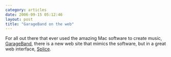 ```yaml
---
category: articles
date: 2006-09-15 05:12:46
layout: post
title: "GarageBand on the web"
---
```


<p>For all out there that ever used the amazing Mac software to create music, <a href="http://www.google.com/url?sa=U&start=1&q=http://www.apple.com/ilife/garageband/">GarageBand</a>, there is a new web site that mimics the software, but in a great web interface, <a href="http://www.splicemusic.com/">Splice</a>.</p>
